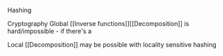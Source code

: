 Hashing 

Cryptography Global [[Inverse functions]][[Decomposition]] is hard/impossible - if there's a 

Local [[Decomposition]] may be possible with locality sensitive hashing